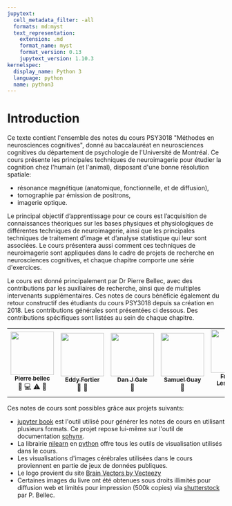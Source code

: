 ```yaml
---
jupytext:
  cell_metadata_filter: -all
  formats: md:myst
  text_representation:
    extension: .md
    format_name: myst
    format_version: 0.13
    jupytext_version: 1.10.3
kernelspec:
  display_name: Python 3
  language: python
  name: python3
---
```


# Introduction

Ce texte contient l'ensemble des notes du cours PSY3018 "Méthodes en neurosciences cognitives", donné au baccalauréat en neurosciences cognitives du département de psychologie de l'Université de Montréal. Ce cours présente les principales techniques de neuroimagerie pour étudier la cognition chez l'humain (et l'animal), disposant d'une bonne résolution spatiale:
 * résonance magnétique (anatomique, fonctionnelle, et de diffusion),
 * tomographie par émission de positrons,
 * imagerie optique.

Le principal objectif d’apprentissage pour ce cours est l’acquisition de connaissances théoriques sur les bases physiques et physiologiques de différentes techniques de neuroimagerie, ainsi que les principales techniques de traitement d’image et d’analyse statistique qui leur sont associées. Le cours présentera aussi comment ces techniques de neuroimagerie sont appliquées dans le cadre de projets de recherche en neurosciences cognitives, et chaque chapitre comporte une série d'exercices.

Le cours est donné principalement par Dr Pierre Bellec, avec des contributions par les auxiliaires de recherche, ainsi que de multiples intervenants supplémentaires. Ces notes de cours bénéficie également du retour constructif des étudiants du cours PSY3018 depuis sa création en 2018. Les contributions générales sont présentées ci dessous. Des contributions spécifiques sont listées au sein de chaque chapitre.

<table>
  <tr>
    <td align="center">
      <a href="https://github.com/pbellec">
        <img src="https://avatars.githubusercontent.com/u/1670887?v=4?s=100" width="100px;" alt=""/>
        <br /><sub><b>Pierre bellec</b></sub>
      </a>
      <br />
        <a title="Contenu">🤔</a>
        <a title="Code">💻</a>
        <a title="Quizz">⚠️</a>
        <a title="Révision du texte">👀</a>
    </td>
    <td align="center">
      <a href="https://github.com/eddyfortier">
        <img src="https://avatars.githubusercontent.com/u/72314243?v=4?s=100" width="100px;" alt=""/>
        <br /><sub><b>Eddy Fortier</b></sub>
      </a>
      <br />
        <a title="Contenu">🤔</a>
        <a title="Révision du texte">👀</a>
    </td>
    <td align="center">
      <a href="https://github.com/danjgale">
        <img src="https://avatars.githubusercontent.com/u/14634382?v=4?s=100" width="100px;" alt=""/>
        <br /><sub><b>Dan J Gale</b></sub>
      </a>
      <br />
        <a title="Figure">🎨</a>
    </td>
    <td align="center">
      <a href="https://github.com/SamGuay">
        <img src="https://avatars.githubusercontent.com/u/30598330?v=4?s=100" width="100px;" alt=""/>
        <br /><sub><b>Samuel Guay</b></sub>
      </a>
      <br />
        <a title="Révision du texte">👀</a>
    </td>
    <td align="center">
      <a href="https://github.com/sangfrois">
        <img src="https://avatars.githubusercontent.com/u/38385719?v=4?s=100" width="100px;" alt=""/>
        <br /><sub><b>François Lespinasse</b></sub>
      </a>
      <br />
        <a title="Contenu">🤔</a>
        <a title="Révision du texte">👀</a>
    </td>
    <td align="center">
      <a href="https://github.com/me-pic">
        <img src="https://avatars.githubusercontent.com/u/77584086?v=4?s=100" width="100px;" alt=""/>
        <br /><sub><b>Marie-Eve Picard</b></sub>
      </a>
      <br />
        <a title="Contenu">🤔</a>
        <a title="Révision du texte">👀</a>
    </td>
    <td align="center">
      <a href="https://github.com/anproulx">
        <img src="https://avatars.githubusercontent.com/u/65092948?v=4?s=100" width="100px;" alt=""/>
        <br /><sub><b>Andréanne Proulx</b></sub>
      </a>
      <br />
        <a title="Contenu">🤔</a>
    </td>
  </tr>
</table>

Ces notes de cours sont possibles grâce aux projets suivants:
 * [jupyter book](https://jupyterbook.org) est l'outil utilisé pour générer les notes de cours en utilisant plusieurs formats. Ce projet repose lui-même sur l'outil de documentation [sphynx](https://www.sphinx-doc.org).
 * La librairie [nilearn](https://nilearn.github.io/) en [python](https://www.python.org/) offre tous les outils de visualisation utilisés dans le cours.
 * Les visualisations d'images cérébrales utilisées dans le cours proviennent en partie de jeux de données publiques.
 * Le logo provient du site <a href="https://www.vecteezy.com/free-vector/brain">Brain Vectors by Vecteezy</a>
 * Certaines images du livre ont été obtenues sous droits illimités pour diffusion web et limités pour impression (500k copies) via [shutterstock](https://www.shutterstock.com) par P. Bellec.
